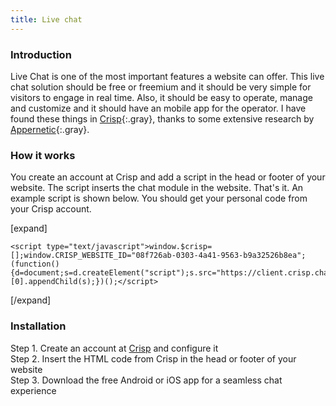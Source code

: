 ```yaml
---
title: Live chat
---
```


### Introduction

Live Chat is one of the most important features a website can offer. This live chat solution should be free or freemium and it should be very simple for visitors to engage in real time. Also, it should be easy to operate, manage and customize and it should have an mobile app for the operator. I have found these things in [Crisp](https://crisp.chat/en/livechat/){:.gray}, thanks to some extensive research by [Appernetic](https://blog.appernetic.io/2016/07/14/use-live-chat-to-beat-the-competition/){:.gray}.

### How it works

You create an account at Crisp and add a script in the head or footer of your website. The script inserts the chat module in the website. That's it. An example script is shown below. You should get your personal code from your Crisp account.

[expand]

```
<script type="text/javascript">window.$crisp=[];window.CRISP_WEBSITE_ID="08f726ab-0303-4a41-9563-b9a32526b8ea";(function(){d=document;s=d.createElement("script");s.src="https://client.crisp.chat/l.js";s.async=1;d.getElementsByTagName("head")[0].appendChild(s);})();</script>
```

[/expand]

### Installation

Step 1. Create an account at [Crisp](http://crisp.chat) and configure it
<br />Step 2. Insert the HTML code from Crisp in the head or footer of your website
<br />Step 3. Download the free Android or iOS app for a seamless chat experience
